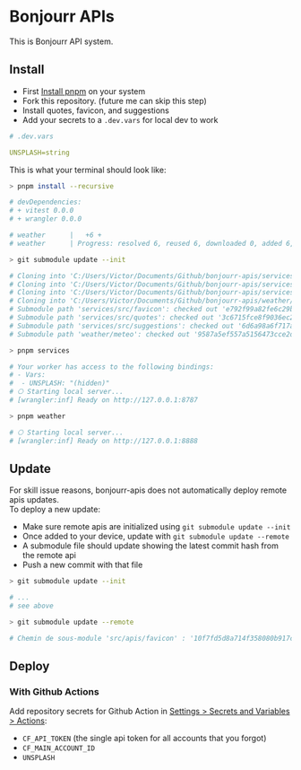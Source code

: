 # Bonjourr APIs

This is Bonjourr API system.

## Install

- First [Install pnpm](https://pnpm.io/installation) on your system
- Fork this repository. (future me can skip this step)
- Install quotes, favicon, and suggestions
- Add your secrets to a `.dev.vars` for local dev to work

```yaml
# .dev.vars

UNSPLASH=string
```

This is what your terminal should look like:

```bash
> pnpm install --recursive

# devDependencies:
# + vitest 0.0.0
# + wrangler 0.0.0

# weather      |   +6 +
# weather      | Progress: resolved 6, reused 6, downloaded 0, added 6, done

> git submodule update --init

# Cloning into 'C:/Users/Victor/Documents/Github/bonjourr-apis/services/src/favicon'...
# Cloning into 'C:/Users/Victor/Documents/Github/bonjourr-apis/services/src/quotes'...
# Cloning into 'C:/Users/Victor/Documents/Github/bonjourr-apis/services/src/suggestions'...
# Cloning into 'C:/Users/Victor/Documents/Github/bonjourr-apis/weather/meteo'...
# Submodule path 'services/src/favicon': checked out 'e792f99a82fe6c29b8b207fc8abe9aae45106fc6'
# Submodule path 'services/src/quotes': checked out '3c6715fce8f9036ec2f71b6c9c8433f43848057a'
# Submodule path 'services/src/suggestions': checked out '6d6a98a6f717a614435eaf3988c777602b7f9f43'
# Submodule path 'weather/meteo': checked out '9587a5ef557a5156473cce2d6fb92b64432c7815'

> pnpm services

# Your worker has access to the following bindings:
# - Vars:
#  - UNSPLASH: "(hidden)"
# ⎔ Starting local server...
# [wrangler:inf] Ready on http://127.0.0.1:8787

> pnpm weather

# ⎔ Starting local server...
# [wrangler:inf] Ready on http://127.0.0.1:8888
```

## Update

For skill issue reasons, bonjourr-apis does not automatically deploy remote apis updates.\
To deploy a new update:

- Make sure remote apis are initialized using `git submodule update --init`
- Once added to your device, update with `git submodule update --remote`
- A submodule file should update showing the latest commit hash from the remote api
- Push a new commit with that file

```bash
> git submodule update --init

# ...
# see above

> git submodule update --remote

# Chemin de sous-module 'src/apis/favicon' : '10f7fd5d8a714f358080b917c74c91b859ce3a88' extrait
```

## Deploy

### With Github Actions

Add repository secrets for Github Action in
[Settings > Secrets and Variables > Actions](https://github.com/victrme/bonjourr-apis/settings/secrets/actions):

- `CF_API_TOKEN` (the single api token for all accounts that you forgot)
- `CF_MAIN_ACCOUNT_ID`
- `UNSPLASH`
